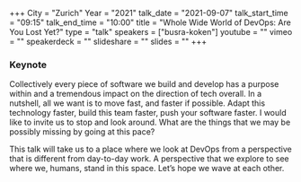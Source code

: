 +++
City = "Zurich"
Year = "2021"
talk_date = "2021-09-07"
talk_start_time = "09:15"
talk_end_time = "10:00"
title = "Whole Wide World of DevOps: Are You Lost Yet?"
type = "talk"
speakers = ["busra-koken"]
youtube = ""
vimeo = ""
speakerdeck = ""
slideshare = ""
slides = ""
+++

### Keynote

Collectively every piece of software we build and develop has a purpose within and a tremendous impact on the direction of tech overall. In a nutshell, all we want is to move fast, and faster if possible. Adapt this technology faster, build this team faster, push your software faster. I would like to invite us to stop and look around. What are the things that we may be possibly missing by going at this pace?

This talk will take us to a place where we look at DevOps from a perspective that is different from day-to-day work. A perspective that we explore to see where we, humans, stand in this space. Let’s hope we wave at each other.
